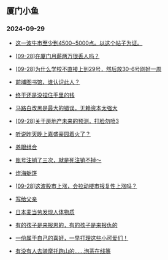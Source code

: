 ## 厦门小鱼 
### 2024-09-29

+ [这一波牛市至少到4500~5000点。以这个帖子为证。](http://bbs.xmfish.com/read-htm-tid-18247430.html)

+ [[09-28]在厦门月薪两万很丢人吗？](http://bbs.xmfish.com/read-htm-tid-18247476.html)

+ [[09-28]为什么学校不直接上到29号，然后放30-6号刚好一周](http://bbs.xmfish.com/read-htm-tid-18247459.html)

+ [前埔图书馆，谁认识此人？](http://bbs.xmfish.com/read-htm-tid-18247491.html)

+ [终于还是没捏住手里的钱](http://bbs.xmfish.com/read-htm-tid-18247468.html)

+ [马路白改黑是最大的错误，无赖资本太强大](http://bbs.xmfish.com/read-htm-tid-18247498.html)

+ [[09-28]关于房地产未来的预测，打脸勿喷3](http://bbs.xmfish.com/read-htm-tid-18247467.html)

+ [听说昨天晚上嘉盛豪园着火了？](http://bbs.xmfish.com/read-htm-tid-18247550.html)

+ [养眼组合](http://bbs.xmfish.com/read-htm-tid-18247473.html)

+ [账号注销了三次，就是死注销不掉～](http://bbs.xmfish.com/read-htm-tid-18247422.html)

+ [炸海蛎饼](http://bbs.xmfish.com/read-htm-tid-18247541.html)

+ [[09-28]这波股市上涨，会拉动楼市报复性上涨吗？](http://bbs.xmfish.com/read-htm-tid-18247452.html)

+ [写给父亲](http://bbs.xmfish.com/read-htm-tid-18247481.html)

+ [日本麦当劳发现人体物质](http://bbs.xmfish.com/read-htm-tid-18247507.html)

+ [有的孩子是来报恩的，有的孩子是来报仇的](http://bbs.xmfish.com/read-htm-tid-18247586.html)

+ [一份属于自己的喜好，一早打理这些小可爱们！](http://bbs.xmfish.com/read-htm-tid-18247503.html)

+ [有没有人去骑摩托跑山的……泡茶在线等](http://bbs.xmfish.com/read-htm-tid-18247485.html)

